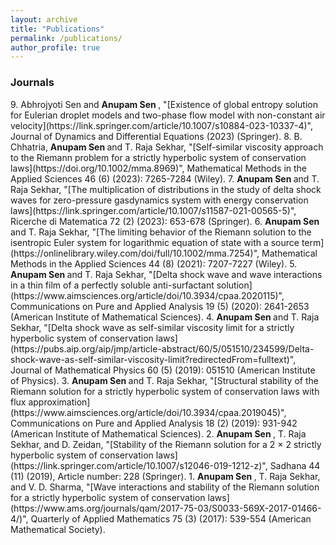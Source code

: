 ```yaml
---
layout: archive
title: "Publications"
permalink: /publications/
author_profile: true
---
```

<h3>Journals</h3>
9. Abhrojyoti Sen and <b>Anupam Sen </b>, "[Existence of global entropy solution for Eulerian droplet models and two-phase flow model with non-constant air velocity](https://link.springer.com/article/10.1007/s10884-023-10337-4)", Journal of Dynamics and Differential Equations (2023) (Springer).
8. B. Chhatria, <b>Anupam Sen </b> and T. Raja Sekhar, "[Self-similar viscosity approach to the Riemann problem for a strictly hyperbolic system of conservation laws](https://doi.org/10.1002/mma.8969)", Mathematical Methods in the Applied Sciences 46 (6) (2023): 7265-7284 (Wiley).
7. <b>Anupam Sen </b> and T. Raja Sekhar, "[The multiplication of distributions in the study of delta shock waves for zero-pressure gasdynamics system with energy conservation laws](https://link.springer.com/article/10.1007/s11587-021-00565-5)", Ricerche di Matematica 72 (2) (2023): 653-678 (Springer).
6. <b>Anupam Sen </b> and T. Raja Sekhar, "[The limiting behavior of the Riemann solution to the isentropic Euler system for logarithmic equation of state with a source term](https://onlinelibrary.wiley.com/doi/full/10.1002/mma.7254)", Mathematical Methods in the Applied Sciences 44 (8) (2021): 7207-7227 (Wiley).
5. <b>Anupam Sen </b> and T. Raja Sekhar, "[Delta shock wave and wave interactions in a thin film of a perfectly soluble anti-surfactant solution](https://www.aimsciences.org/article/doi/10.3934/cpaa.2020115)", Communications on Pure and Applied Analysis 19 (5) (2020): 2641-2653 (American Institute of Mathematical Sciences).
4. <b>Anupam Sen </b> and T. Raja Sekhar, "[Delta shock wave as self-similar viscosity limit for a strictly hyperbolic system of conservation laws](https://pubs.aip.org/aip/jmp/article-abstract/60/5/051510/234599/Delta-shock-wave-as-self-similar-viscosity-limit?redirectedFrom=fulltext)", Journal of Mathematical Physics 60 (5) (2019): 051510 (American Institute of Physics).
3. <b>Anupam Sen </b> and T. Raja Sekhar, "[Structural stability of the Riemann solution for a strictly hyperbolic system of conservation laws with flux approximation](https://www.aimsciences.org/article/doi/10.3934/cpaa.2019045)", Communications on Pure and Applied Analysis 18 (2) (2019): 931-942 (American Institute of Mathematical Sciences).
2. <b>Anupam Sen </b>, T. Raja Sekhar, and D. Zeidan, "[Stability of the Riemann solution for a 2 × 2 strictly hyperbolic system of conservation laws](https://link.springer.com/article/10.1007/s12046-019-1212-z)", Sadhana 44 (11) (2019), Article number: 228 (Springer).
1. <b>Anupam Sen </b>, T. Raja Sekhar, and V. D. Sharma, "[Wave interactions and stability of the Riemann solution for a strictly hyperbolic system of conservation laws](https://www.ams.org/journals/qam/2017-75-03/S0033-569X-2017-01466-4/)", Quarterly of Applied Mathematics 75 (3) (2017): 539-554 (American Mathematical Society).
